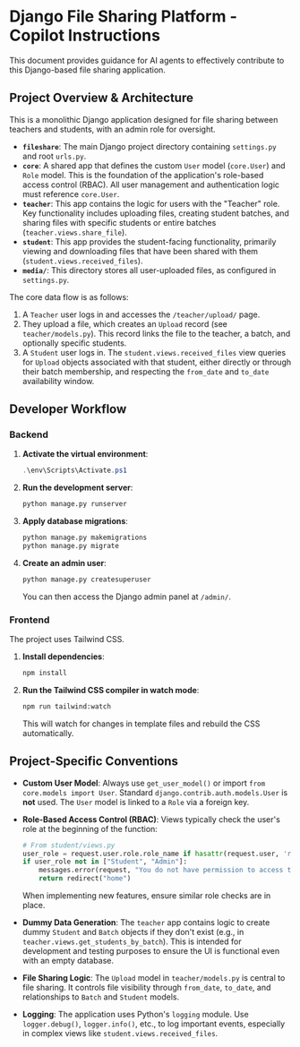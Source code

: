 # Django File Sharing Platform - Copilot Instructions

This document provides guidance for AI agents to effectively contribute to this Django-based file sharing application.

## Project Overview & Architecture

This is a monolithic Django application designed for file sharing between teachers and students, with an admin role for oversight.

-   **`fileshare`**: The main Django project directory containing `settings.py` and root `urls.py`.
-   **`core`**: A shared app that defines the custom `User` model (`core.User`) and `Role` model. This is the foundation of the application's role-based access control (RBAC). All user management and authentication logic must reference `core.User`.
-   **`teacher`**: This app contains the logic for users with the "Teacher" role. Key functionality includes uploading files, creating student batches, and sharing files with specific students or entire batches (`teacher.views.share_file`).
-   **`student`**: This app provides the student-facing functionality, primarily viewing and downloading files that have been shared with them (`student.views.received_files`).
-   **`media/`**: This directory stores all user-uploaded files, as configured in `settings.py`.

The core data flow is as follows:
1.  A `Teacher` user logs in and accesses the `/teacher/upload/` page.
2.  They upload a file, which creates an `Upload` record (see `teacher/models.py`). This record links the file to the teacher, a batch, and optionally specific students.
3.  A `Student` user logs in. The `student.views.received_files` view queries for `Upload` objects associated with that student, either directly or through their batch membership, and respecting the `from_date` and `to_date` availability window.

## Developer Workflow

### Backend

1.  **Activate the virtual environment**:
    ```powershell
    .\env\Scripts\Activate.ps1
    ```
2.  **Run the development server**:
    ```bash
    python manage.py runserver
    ```
3.  **Apply database migrations**:
    ```bash
    python manage.py makemigrations
    python manage.py migrate
    ```
4.  **Create an admin user**:
    ```bash
    python manage.py createsuperuser
    ```
    You can then access the Django admin panel at `/admin/`.

### Frontend

The project uses Tailwind CSS.

1.  **Install dependencies**:
    ```bash
    npm install
    ```
2.  **Run the Tailwind CSS compiler in watch mode**:
    ```bash
    npm run tailwind:watch
    ```
    This will watch for changes in template files and rebuild the CSS automatically.

## Project-Specific Conventions

-   **Custom User Model**: Always use `get_user_model()` or import `from core.models import User`. Standard `django.contrib.auth.models.User` is **not** used. The `User` model is linked to a `Role` via a foreign key.

-   **Role-Based Access Control (RBAC)**: Views typically check the user's role at the beginning of the function:
    ```python
    # From student/views.py
    user_role = request.user.role.role_name if hasattr(request.user, 'role') and request.user.role else None
    if user_role not in ["Student", "Admin"]:
        messages.error(request, "You do not have permission to access this page.")
        return redirect("home")
    ```
    When implementing new features, ensure similar role checks are in place.

-   **Dummy Data Generation**: The `teacher` app contains logic to create dummy `Student` and `Batch` objects if they don't exist (e.g., in `teacher.views.get_students_by_batch`). This is intended for development and testing purposes to ensure the UI is functional even with an empty database.

-   **File Sharing Logic**: The `Upload` model in `teacher/models.py` is central to file sharing. It controls file visibility through `from_date`, `to_date`, and relationships to `Batch` and `Student` models.

-   **Logging**: The application uses Python's `logging` module. Use `logger.debug()`, `logger.info()`, etc., to log important events, especially in complex views like `student.views.received_files`.